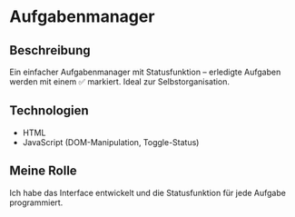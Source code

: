# Aufgabenmanager

## Beschreibung
Ein einfacher Aufgabenmanager mit Statusfunktion – erledigte Aufgaben werden mit einem ✅ markiert. Ideal zur Selbstorganisation.

## Technologien
- HTML
- JavaScript (DOM-Manipulation, Toggle-Status)

## Meine Rolle
Ich habe das Interface entwickelt und die Statusfunktion für jede Aufgabe programmiert.
